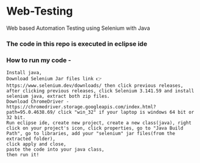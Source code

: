 # Web-Testing
Web based Automation Testing using Selenium with Java
### The code in this repo is executed in eclipse ide
### How to run my code -
```
Install java,
Download Selenium Jar files link 👉 https://www.selenium.dev/downloads/ then click previous releases, after clicking previous releases, click Selenium 3.141.59 and install selenium java, extract both zip files.
Download ChromeDriver - https://chromedriver.storage.googleapis.com/index.html?path=95.0.4638.69/ click "win_32" if your laptop is windows 64 bit or 32 bit.
Run eclipse ide, create new project, create a new class(java), right click on your project's icon, click properties, go to "Java Build Path", go to libraries, add your "selenium" jar files(from the extracted folder),
click apply and close,
paste the code into your java class,
then run it!

```

